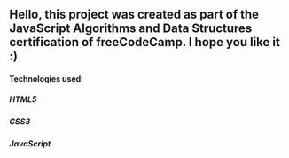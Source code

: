 ## Hello, this project was created as part of the JavaScript Algorithms and Data Structures certification of freeCodeCamp. I hope you like it :)

#### Technologies used:
##### HTML5
##### CSS3
##### JavaScript 
